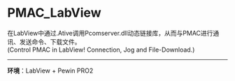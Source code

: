 # PMAC_LabView
在LabView中通过.Ative调用Pcomserver.dll动态链接库，从而与PMAC进行通讯、发送命令、下载文件。  
(Control PMAC in LabView! Connection, Jog and File-Download.)  

---  
**环境**：LabView + Pewin PRO2  
